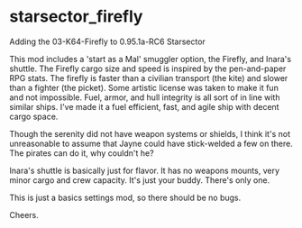 # starsector_firefly
Adding the 03-K64-Firefly to 0.95.1a-RC6 Starsector 

This mod includes a 'start as a Mal' smuggler option, the Firefly, and Inara's shuttle.
The Firefly cargo size and speed is inspired by the pen-and-paper RPG stats. The firefly is faster than a civilian transport (the kite) and slower than a fighter (the picket). Some artistic license was taken to make it fun and not impossible. Fuel, armor, and hull integrity is all sort of in line with similar ships. 
I've made it a fuel efficient, fast, and agile ship with decent cargo space.

Though the serenity did not have weapon systems or shields, I think it's not unreasonable to assume that Jayne could have stick-welded a few on there. The pirates can do it, why couldn't he?

Inara's shuttle is basically just for flavor. It has no weapons mounts, very minor cargo and crew capacity. It's just your buddy. There's only one. 

This is just a basics settings mod, so there should be no bugs.

Cheers.
